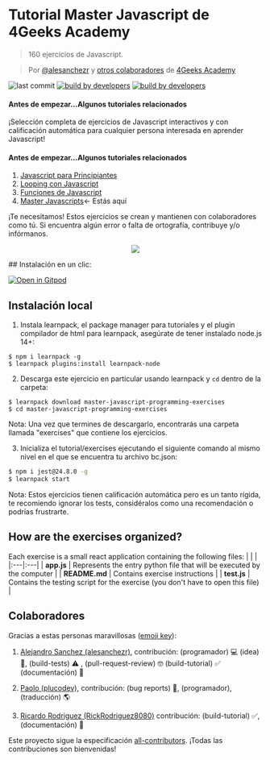 # Tutorial Master Javascript de 4Geeks Academy

> 160 ejercicios de Javascript.

> Por [@alesanchezr](https://twitter.com/alesanchezr) y [otros colaboradores](https://github.com/4GeeksAcademy/javascript-arrays-exercises-tutorial/graphs/contributors) de [4Geeks Academy](https://4geeksacademy.com/)

![last commit](https://img.shields.io/github/last-commit/4geeksacademy/javascript-beginner-exercises-tutorial)
[![build by developers](https://img.shields.io/badge/build_by-Developers-blue)](https://breatheco.de)
[![build by developers](https://img.shields.io/twitter/follow/4geeksacademy?style=social&logo=twitter)](https://twitter.com/4geeksacademy)

#### Antes de empezar...Algunos tutoriales relacionados

¡Selección completa de ejercicios de Javascript interactivos y con calificación automática para cualquier persona interesada en aprender Javascript!

#### Antes de empezar...Algunos tutoriales relacionados
<ol>
  <li><a href="https://github.com/4GeeksAcademy/javascript-beginner-exercises-tutorial">Javascript para Principiantes</a></li>
  <li><a href="https://github.com/4GeeksAcademy/javascript-arrays-exercises-tutorial">Looping con Javascript</a></li>
  <li><a href="https://github.com/4GeeksAcademy/javascript-functions-exercises-tutorial">Funciones de Javascript </a></li>
  <li><a href="(https://github.com/4GeeksAcademy/master-javascript-programming-exercises">Master Javascripts</a>← Estás aquí</li>
</ol>

¡Te necesitamos! Estos ejercicios se crean y mantienen con colaboradores como tú. Si encuentra algún error o falta de ortografía, contribuye y/o infórmanos.

<p align="center">
  <img src="https://raw.githubusercontent.com/4GeeksAcademy/react-exercises/master/preview.gif">
</p>

## Instalación en un clic:

[![Open in Gitpod](https://gitpod.io/button/open-in-gitpod.svg)](https://gitpod.io#https://github.com/4GeeksAcademy/master-javascript-programming-exercises.git)


## Instalación local

1. Instala learnpack, el package manager para tutoriales y el plugin compilador de html para learnpack, asegúrate de tener instalado node.js 14+:

```
$ npm i learnpack -g
$ learnpack plugins:install learnpack-node
```
2. Descarga este ejercicio en particular usando learnpack y `cd` dentro de la carpeta:

```
$ learnpack download master-javascript-programming-exercises
$ cd master-javascript-programming-exercises
```

Nota: Una vez que termines de descargarlo, encontrarás una carpeta llamada "exercises" que contiene los ejercicios. 

3. Inicializa el tutorial/exercises ejecutando el siguiente comando al mismo nivel en el que se encuentra tu archivo bc.json: 

```sh
$ npm i jest@24.8.0 -g
$ learnpack start
```

Nota: Estos ejercicios tienen calificación automática pero es un tanto rígida, te recomiendo ignorar los tests, considéralos como una recomendación o podrías frustrarte.

## How are the exercises organized?

Each exercise is a small react application containing the following files:
|    |    |
|:---|:---|
| **app.js** | Represents the entry python file that will be executed by the computer |
| **README.md** | Contains exercise instructions |
| **test.js** | Contains the testing script for the exercise (you don't have to open this file) |

## Colaboradores
 
Gracias a estas personas maravillosas ([emoji key](https://github.com/kentcdodds/all-contributors#emoji-key)):

1. [Alejandro Sanchez (alesanchezr)](https://github.com/alesanchezr), contribución: (programador) 💻 (idea) 🤔, (build-tests) ⚠️ , (pull-request-review) 🤓 (build-tutorial) ✅ (documentación) 📖

2. [Paolo (plucodev)](https://github.com/plucodev), contribución: (bug reports) 🐛, (programador), (traducción) 🌎

3. [Ricardo Rodriguez (RickRodriguez8080)](https://github.com/RickRodriguez8080) contribución: (build-tutorial) ✅, (documentación) 📖

Este proyecto sigue la especificación [all-contributors](https://github.com/kentcdodds/all-contributors). ¡Todas las contribuciones son bienvenidas!
